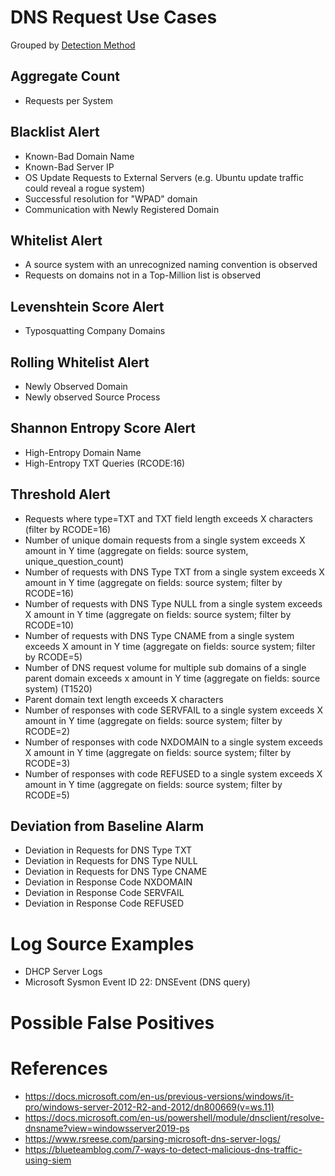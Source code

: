 # DNS Request Use Cases

Grouped by [Detection Method](/Detection-Methods.md)


## Aggregate Count
- Requests per System


## Blacklist Alert
- Known-Bad Domain Name
- Known-Bad Server IP
- OS Update Requests to External Servers (e.g. Ubuntu update traffic could reveal a rogue system)
- Successful resolution for "WPAD" domain
- Communication with Newly Registered Domain


## Whitelist Alert
- A source system with an unrecognized naming convention is observed
- Requests on domains not in a Top-Million list is observed


## Levenshtein Score Alert
- Typosquatting Company Domains


## Rolling Whitelist Alert
- Newly Observed Domain
- Newly observed Source Process


## Shannon Entropy Score Alert
- High-Entropy Domain Name
- High-Entropy TXT Queries (RCODE:16)


## Threshold Alert
- Requests where type=TXT and TXT field length exceeds X characters (filter by RCODE=16)
- Number of unique domain requests from a single system exceeds X amount in Y time (aggregate on fields: source system, unique_question_count)
- Number of requests with DNS Type TXT from a single system exceeds X amount in Y time (aggregate on fields: source system; filter by RCODE=16)
- Number of requests with DNS Type NULL from a single system exceeds X amount in Y time (aggregate on fields: source system; filter by RCODE=10)
- Number of requests with DNS Type CNAME from a single system exceeds X amount in Y time (aggregate on fields: source system; filter by RCODE=5)
- Number of DNS request volume for multiple sub domains of a single parent domain exceeds x amount in Y time (aggregate on fields: source system) (T1520)
- Parent domain text length exceeds X characters
- Number of responses with code SERVFAIL to a single system exceeds X amount in Y time (aggregate on fields: source system; filter by RCODE=2)
- Number of responses with code NXDOMAIN to a single system exceeds X amount in Y time (aggregate on fields: source system; filter by RCODE=3)
- Number of responses with code REFUSED to a single system exceeds X amount in Y time (aggregate on fields: source system; filter by RCODE=5)


## Deviation from Baseline Alarm
- Deviation in Requests for DNS Type TXT
- Deviation in Requests for DNS Type NULL
- Deviation in Requests for DNS Type CNAME
- Deviation in Response Code NXDOMAIN
- Deviation in Response Code SERVFAIL
- Deviation in Response Code REFUSED


# Log Source Examples
- DHCP Server Logs
- Microsoft Sysmon Event ID 22: DNSEvent (DNS query)


# Possible False Positives



# References
- https://docs.microsoft.com/en-us/previous-versions/windows/it-pro/windows-server-2012-R2-and-2012/dn800669(v=ws.11)
- https://docs.microsoft.com/en-us/powershell/module/dnsclient/resolve-dnsname?view=windowsserver2019-ps
- https://www.rsreese.com/parsing-microsoft-dns-server-logs/
- https://blueteamblog.com/7-ways-to-detect-malicious-dns-traffic-using-siem
